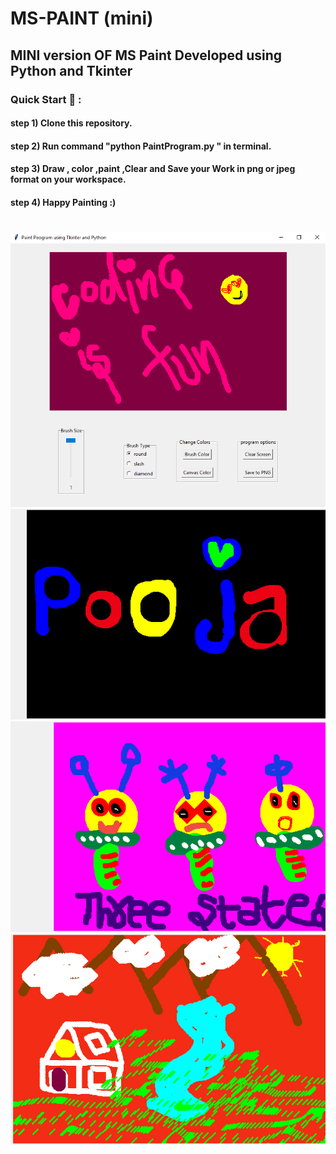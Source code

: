 # MS-PAINT (mini)
## MINI version OF MS Paint Developed using Python and Tkinter
### Quick Start 🎇 :
####   step 1) Clone this repository.
####   step 2) Run command "python PaintProgram.py " in terminal.
####   step 3) Draw , color ,paint ,Clear and Save your Work in png or jpeg format on your workspace.
####   step 4) Happy Painting :)  
    
#
![](https://github.com/poojarathore30/MS-PAINT/blob/master/Screen.PNG)
![](https://github.com/poojarathore30/MS-PAINT/blob/master/nameLogo.png)
![](https://github.com/poojarathore30/MS-PAINT/blob/master/Aliens.png)
![](https://github.com/poojarathore30/MS-PAINT/blob/master/My_scenery.png)

